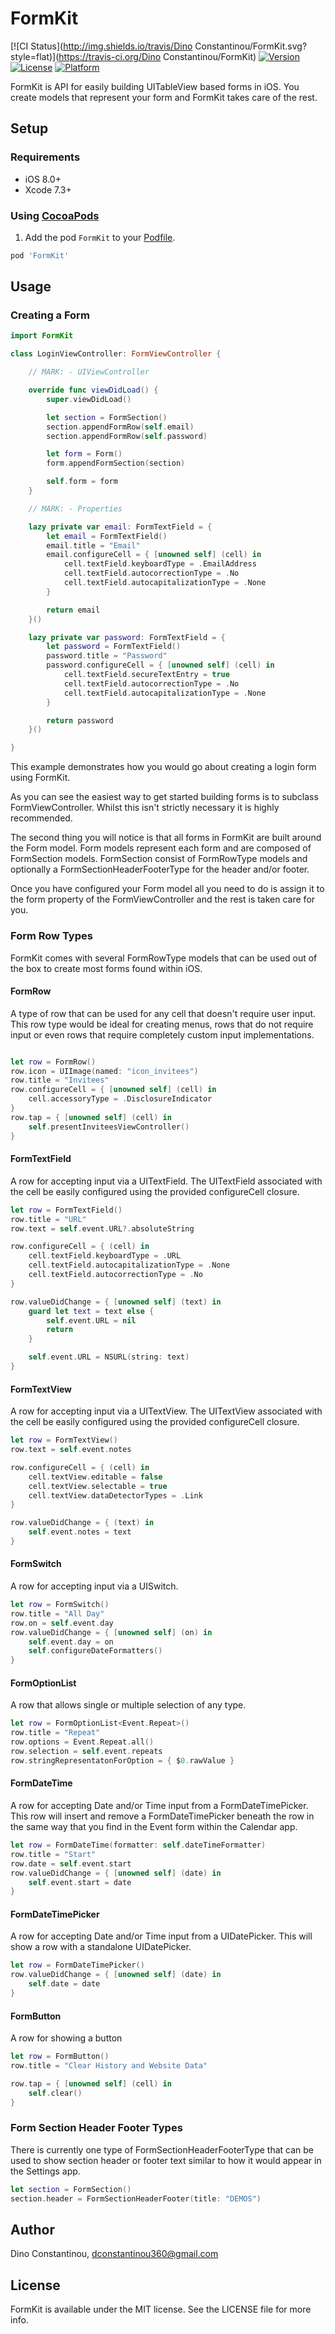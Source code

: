 # FormKit

[![CI Status](http://img.shields.io/travis/Dino Constantinou/FormKit.svg?style=flat)](https://travis-ci.org/Dino Constantinou/FormKit)
[![Version](https://img.shields.io/cocoapods/v/FormKit.svg?style=flat)](http://cocoapods.org/pods/FormKit)
[![License](https://img.shields.io/cocoapods/l/FormKit.svg?style=flat)](http://cocoapods.org/pods/FormKit)
[![Platform](https://img.shields.io/cocoapods/p/FormKit.svg?style=flat)](http://cocoapods.org/pods/FormKit)

FormKit is API for easily building UITableView based forms in iOS. You create models that represent your form and FormKit takes care of the rest.

## Setup

### Requirements

- iOS 8.0+
- Xcode 7.3+

### Using [CocoaPods](http://cocoapods.org)
1. Add the pod `FormKit` to your [Podfile](http://guides.cocoapods.org/using/the-podfile.html).

  ```ruby
  pod 'FormKit'
  ```

## Usage

### Creating a Form

```swift
import FormKit

class LoginViewController: FormViewController {

    // MARK: - UIViewController

    override func viewDidLoad() {
        super.viewDidLoad()

        let section = FormSection()
        section.appendFormRow(self.email)
        section.appendFormRow(self.password)

        let form = Form()
        form.appendFormSection(section)

        self.form = form
    }

    // MARK: - Properties

    lazy private var email: FormTextField = {
        let email = FormTextField()
        email.title = "Email"
        email.configureCell = { [unowned self] (cell) in
            cell.textField.keyboardType = .EmailAddress
            cell.textField.autocorrectionType = .No
            cell.textField.autocapitalizationType = .None
        }

        return email
    }()

    lazy private var password: FormTextField = {
        let password = FormTextField()
        password.title = "Password"
        password.configureCell = { [unowned self] (cell) in
            cell.textField.secureTextEntry = true
            cell.textField.autocorrectionType = .No
            cell.textField.autocapitalizationType = .None
        }

        return password
    }()

}
```

This example demonstrates how you would go about creating a login form using FormKit.

As you can see the easiest way to get started building forms is to subclass FormViewController. Whilst this isn't strictly necessary it is highly recommended.

The second thing you will notice is that all forms in FormKit are built around the Form model. Form models represent each form and are composed of FormSection models. FormSection consist of FormRowType models and optionally a FormSectionHeaderFooterType for the header and/or footer.

Once you have configured your Form model all you need to do is assign it to the form property of the FormViewController and the rest is taken care for you.

### Form Row Types

FormKit comes with several FormRowType models that can be used out of the box to create most forms found within iOS.

#### FormRow

A type of row that can be used for any cell that doesn't require user input. This row type would be ideal for creating menus, rows that do not require input or even rows that require completely custom input implementations.

```swift

let row = FormRow()
row.icon = UIImage(named: "icon_invitees")
row.title = "Invitees"
row.configureCell = { [unowned self] (cell) in
    cell.accessoryType = .DisclosureIndicator
}
row.tap = { [unowned self] (cell) in
    self.presentInviteesViewController()
}

```

#### FormTextField

A row for accepting input via a UITextField. The UITextField associated with the cell be easily configured using the provided configureCell closure.

```swift
let row = FormTextField()
row.title = "URL"
row.text = self.event.URL?.absoluteString

row.configureCell = { (cell) in
    cell.textField.keyboardType = .URL
    cell.textField.autocapitalizationType = .None
    cell.textField.autocorrectionType = .No
}

row.valueDidChange = { [unowned self] (text) in
    guard let text = text else {
        self.event.URL = nil
        return
    }

    self.event.URL = NSURL(string: text)
}
```

#### FormTextView

A row for accepting input via a UITextView. The UITextView associated with the cell be easily configured using the provided configureCell closure.

```swift
let row = FormTextView()
row.text = self.event.notes

row.configureCell = { (cell) in
    cell.textView.editable = false
    cell.textView.selectable = true
    cell.textView.dataDetectorTypes = .Link
}

row.valueDidChange = { (text) in
    self.event.notes = text
}
```

#### FormSwitch

A row for accepting input via a UISwitch.

```swift
let row = FormSwitch()
row.title = "All Day"
row.on = self.event.day
row.valueDidChange = { [unowned self] (on) in
    self.event.day = on
    self.configureDateFormatters()
}
```

#### FormOptionList

A row that allows single or multiple selection of any type.

```swift
let row = FormOptionList<Event.Repeat>()
row.title = "Repeat"
row.options = Event.Repeat.all()
row.selection = self.event.repeats
row.stringRepresentatonForOption = { $0.rawValue }
```

#### FormDateTime

A row for accepting Date and/or Time input from a FormDateTimePicker. This row will insert and remove a FormDateTimePicker beneath the row in the same way that you find in the Event form within the Calendar app.

```swift
let row = FormDateTime(formatter: self.dateTimeFormatter)
row.title = "Start"
row.date = self.event.start
row.valueDidChange = { [unowned self] (date) in
    self.event.start = date
}
```

#### FormDateTimePicker

A row for accepting Date and/or Time input from a UIDatePicker. This will show a row with a standalone UIDatePicker.

```swift
let row = FormDateTimePicker()
row.valueDidChange = { [unowned self] (date) in
    self.date = date
}
```

#### FormButton

A row for showing a button

```swift
let row = FormButton()
row.title = "Clear History and Website Data"

row.tap = { [unowned self] (cell) in
    self.clear()
}
```

### Form Section Header Footer Types

There is currently one type of FormSectionHeaderFooterType that can be used to show section header or footer text similar to how it would appear in the Settings app.

```swift
let section = FormSection()
section.header = FormSectionHeaderFooter(title: "DEMOS")
```

## Author

Dino Constantinou, dconstantinou360@gmail.com

## License

FormKit is available under the MIT license. See the LICENSE file for more info.
